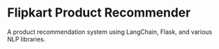 # Flipkart Product Recommender

A product recommendation system using LangChain, Flask, and various NLP libraries.